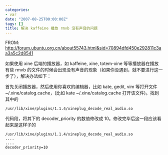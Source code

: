 ```yaml
---
categories:
- var
date: "2007-08-25T00:00:00Z"
tags: []
title: 解决 kaffeine 播放 rmvb 没有声音的问题
---
```


FROM: <http://forum.ubuntu.org.cn/about55743.html&sid=70894dfd450e292811c3aa3a5c2d8541>

如果使用 xine 后端的播放器，如 kaffeine, xine, totem-xine 等等播放器在播放有些 rmvb 的文件的时候会出现没有声音的现象（如果你没遇到，就不要进行这一步了），解决办法如下：  

首先关闭播放器，然后使用你喜欢的编辑器，比如 kate, gedit, vim 等打开文件 ~/.xine/catalog.cache，(比如 kate ~/.xine/catalog.cache 打开该文件)。找到其中的  

    /usr/lib/xine/plugins/1.1.4/xineplug_decode_real_audio.so  
  
代码段，将其下的 decoder_priority 的数值修改成 10。修改完毕后这一段应该看起来是这样子的  

    /usr/lib/xine/plugins/1.1.4/xineplug_decode_real_audio.so 
    .... 
    .... 
    decoder_priority=10 
